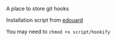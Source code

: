 A place to store git hooks


Installation script from [edouard](http://github.com/edouard)

You may need to `chmod +x script/hookify`
